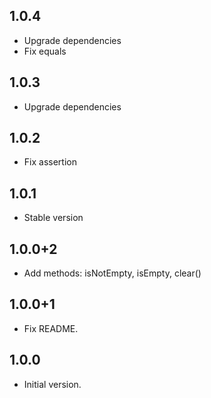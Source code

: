 ## 1.0.4

- Upgrade dependencies
- Fix equals

## 1.0.3

- Upgrade dependencies

## 1.0.2

- Fix assertion

## 1.0.1

- Stable version

## 1.0.0+2

- Add methods: isNotEmpty, isEmpty, clear()

## 1.0.0+1

- Fix README.

## 1.0.0

- Initial version.
